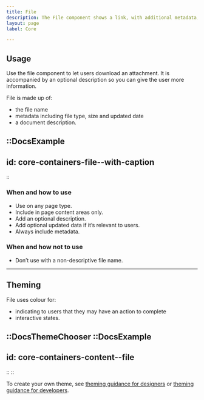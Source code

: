 ```yaml
---
title: File
description: The File component shows a link, with additional metadata, and lets a user download a file attachment.
layout: page
label: Core

---
```


## Usage
Use the file component to let users download an attachment. It is accompanied by an optional description so you can give the user more information.

File is made up of:

- the file name
- metadata including file type, size and updated date
- a document description.

::DocsExample
---
id: core-containers-file--with-caption
---
::

### When and how to use

- Use on any page type.
- Include in page content areas only.
- Add an optional description.
- Add optional updated data if it’s relevant to users.
- Always include metadata.

### When and how not to use

- Don’t use with a non-descriptive file name.

---

## Theming

File uses colour for:

- indicating to users that they may have an action to complete
- interactive states.

::DocsThemeChooser
  ::DocsExample
  ---
  id: core-containers-content--file
  ---
  ::
::

To create your own theme, see [theming guidance for designers](https://www.vic.gov.au) or [theming guidance for developers](https://www.vic.gov.au).
